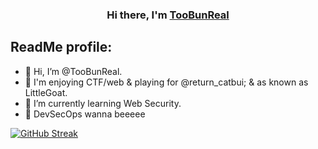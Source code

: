 <h3 align="center">
Hi there, I'm <a href="https://github.com/TooBunReal/" target="_blank" rel="noreferrer">TooBunReal</a>
</h3>

## ReadMe profile:
- 👋 Hi, I’m @TooBunReal.
- 👀 I'm enjoying CTF/web & playing for @return_catbui; & as known as LittleGoat.
- 🌱 I’m currently learning Web Security.
- 💞️ DevSecOps wanna beeeee

[![GitHub Streak](https://streak-stats.demolab.com?user=TooBunReal&theme=dracula&hide_border=true&border_radius=5&mode=weekly&type=png)](https://git.io/streak-stats)



